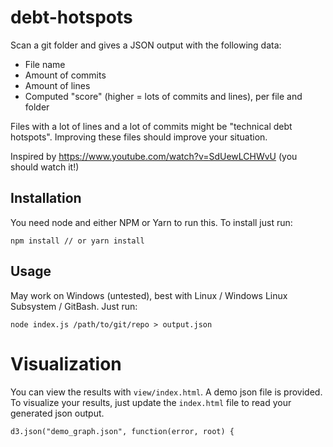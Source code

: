 # debt-hotspots

Scan a git folder and gives a JSON output with the following data:
 * File name
 * Amount of commits
 * Amount of lines
 * Computed "score" (higher = lots of commits and lines), per file and folder

Files with a lot of lines and a lot of commits might be "technical debt hotspots". Improving these files should improve your situation.

Inspired by https://www.youtube.com/watch?v=SdUewLCHWvU (you should watch it!)


## Installation

You need node and either NPM or Yarn to run this. To install just run:
```
npm install // or yarn install
```

## Usage

May work on Windows (untested), best with Linux / Windows Linux Subsystem / GitBash. Just run:
```
node index.js /path/to/git/repo > output.json
```

# Visualization

You can view the results with `view/index.html`. A demo json file is provided. To visualize your results, just update the `index.html` file to read your generated json output.
```
d3.json("demo_graph.json", function(error, root) {
```
